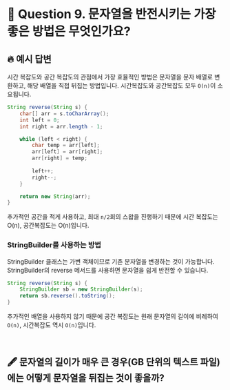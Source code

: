 # 🎤 Question 9. 문자열을 반전시키는 가장 좋은 방법은 무엇인가요?

## 🔥 예시 답변

시간 복잡도와 공간 복잡도의 관점에서 가장 효율적인 방법은 문자열을 문자 배열로 변환하고, 해당 배열을 직접 뒤집는 방법입니다. 시간복잡도와 공간복잡도 모두 `O(n)`이 소요됩니다.

```java
String reverse(String s) {
    char[] arr = s.toCharArray();
    int left = 0;
    int right = arr.length - 1;

    while (left < right) {
        char temp = arr[left];
        arr[left] = arr[right];
        arr[right] = temp;
        
        left++;
        right--;
    }

    return new String(arr);
}
```

추가적인 공간을 적게 사용하고, 최대 `n/2`회의 스왑을 진행하기 때문에 시간 복잡도는 O(n), 공간복잡도는 O(n)입니다.

### StringBuilder를 사용하는 방법

StringBuilder 클래스는 가변 객체이므로 기존 문자열을 변경하는 것이 가능합니다. StringBuilder의 reverse 메서드를 사용하면 문자열을 쉽게 반전할 수 있습니다.

```java
String reverse(String s) {
    StringBuilder sb = new StringBuilder(s);
    return sb.reverse().toString();
}
```

추가적인 배열을 사용하지 않기 때문에 공간 복잡도는 원래 문자열의 길이에 비례하여 `O(n)`, 시간복잡도 역시 `O(n)`입니다.

<br/>

## 🖋️ 문자열의 길이가 매우 큰 경우(GB 단위의 텍스트 파일)에는 어떻게 문자열을 뒤집는 것이 좋을까?
